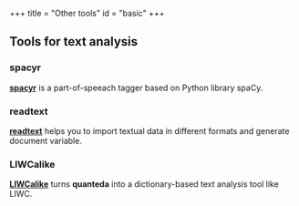 +++
title = "Other tools"
id = "basic"
+++

## Tools for text analysis

### spacyr

[**spacyr**](https://github.com/kbenoit/spacyr) is a part-of-speeach tagger based on Python library spaCy.

### readtext

[**readtext**](https://github.com/kbenoit/readtext) helps you to import textual data in different formats and generate document variable.

### LIWCalike
[**LIWCalike**](https://github.com/kbenoit/LIWCalike) turns **quanteda** into a dictionary-based text analysis tool like LIWC.

